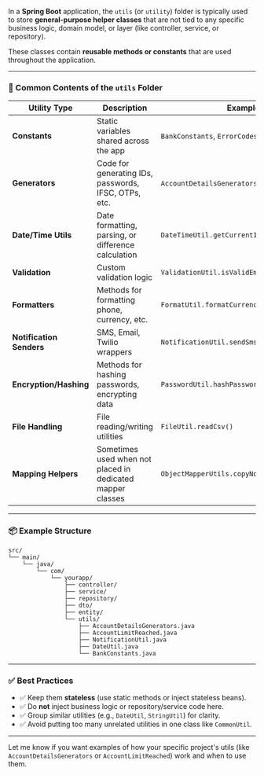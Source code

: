 In a **Spring Boot** application, the `utils` (or `utility`) folder is typically used to store **general-purpose helper classes** that are not tied to any specific business logic, domain model, or layer (like controller, service, or repository).

These classes contain **reusable methods or constants** that are used throughout the application.

---

### 🔧 Common Contents of the `utils` Folder

| Utility Type             | Description                                                | Example                                      |
| ------------------------ | ---------------------------------------------------------- | -------------------------------------------- |
| **Constants**            | Static variables shared across the app                     | `BankConstants`, `ErrorCodes`, `AppMessages` |
| **Generators**           | Code for generating IDs, passwords, IFSC, OTPs, etc.       | `AccountDetailsGenerators`, `OtpGenerator`   |
| **Date/Time Utils**      | Date formatting, parsing, or difference calculation        | `DateTimeUtil.getCurrentIST()`               |
| **Validation**           | Custom validation logic                                    | `ValidationUtil.isValidEmail(String)`        |
| **Formatters**           | Methods for formatting phone, currency, etc.               | `FormatUtil.formatCurrency(double)`          |
| **Notification Senders** | SMS, Email, Twilio wrappers                                | `NotificationUtil.sendSms()`                 |
| **Encryption/Hashing**   | Methods for hashing passwords, encrypting data             | `PasswordUtil.hashPassword()`                |
| **File Handling**        | File reading/writing utilities                             | `FileUtil.readCsv()`                         |
| **Mapping Helpers**      | Sometimes used when not placed in dedicated mapper classes | `ObjectMapperUtils.copyNonNullProperties()`  |

---

### 📦 Example Structure

```
src/
└── main/
    └── java/
        └── com/
            └── yourapp/
                ├── controller/
                ├── service/
                ├── repository/
                ├── dto/
                ├── entity/
                └── utils/
                    ├── AccountDetailsGenerators.java
                    ├── AccountLimitReached.java
                    ├── NotificationUtil.java
                    ├── DateUtil.java
                    └── BankConstants.java
```

---

### ✅ Best Practices

* ✅ Keep them **stateless** (use static methods or inject stateless beans).
* ✅ Do **not** inject business logic or repository/service code here.
* ✅ Group similar utilities (e.g., `DateUtil`, `StringUtil`) for clarity.
* ✅ Avoid putting too many unrelated utilities in one class like `CommonUtil`.

---

Let me know if you want examples of how your specific project's utils (like `AccountDetailsGenerators` or `AccountLimitReached`) work and when to use them.

